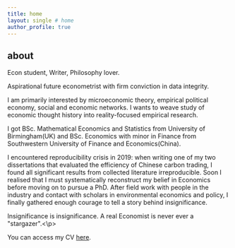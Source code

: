 ```yaml
---
title: home
layout: single # home
author_profile: true
---
```


## about

<p align="justify"> Econ student, Writer, Philosophy lover. </p>
<p> Aspirational future econometrist with firm conviction in data integrity. </p>

<p> I am primarily interested by microeconomic theory, empirical political economy, social and economic networks. 
I wants to weave study of economic thought history into reality-focused empirical research. </p>

<p> I got BSc. Mathematical Economics and Statistics from  University of Birmingham(UK) and BSc. Economics with minor in Finance from Southwestern University of Finance and Economics(China).  </p>

<p> I encountered reproducibility crisis in 2019: when writing one of my two dissertations that evaluated the efficiency of Chinese carbon trading, I found all significant results from collected literature irreproducible. Soon I realised that I must systematically reconstruct my belief in Economics before moving on to pursue a PhD. After field work with people in the industry and contact with scholars in environmental economics and policy, I finally gathered enough courage to tell a story behind insignificance. </p>

<p>Insignificance is insignificance. A real Economist is never ever a "stargazer".<\p>

<!--
<p> What am I doing during the second gap year?
  Teaching Assistant in Linear Algebra/Complex Analysis/Probability & Statistics at a University in China. 
  Data Quality Analyst Intern for China Household Finance Survey about COV-19's impact. </p>
-->

<!--
<p> You can access my CV <a href="" target="_blank">here</a>. </p>
-->

<p> You can access my CV <a href="" target="_blank">here</a>. </p>
